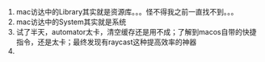 1. mac访达中的Library其实就是资源库。。。怪不得我之前一直找不到。。。
2. mac访达中的System其实就是系统
3. 试了半天，automator太卡，清空缓存还是用不成；了解到macos自带的快捷指令，还是太卡；最终发现有raycast这种提高效率的神器
4. 